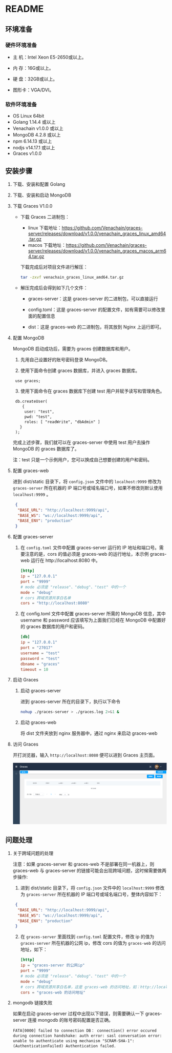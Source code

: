 # README

## 环境准备

### 硬件环境准备

- 主  机：Intel Xeon E5-2650或以上。

- 内  存：16G或以上。

- 硬  盘：32GB或以上。

- 图形卡：VGA/DVI。

### 软件环境准备

- OS	Linux 64bit
- Golang 1.14.4 或以上
- Venachain v1.0.0 或以上
- MongoDB 4.2.8 或以上
- npm 6.14.13 或以上
- nodjs v14.17.1 或以上
- Graces v1.0.0

## 安装步骤

1. 下载、安装和配置 Golang

2. 下载、安装和启动 MongoDB

3. 下载 Graces V1.0.0

    - 下载 Graces 二进制包：

      - linux 下载地址：https://github.com/Venachain/graces-server/releases/download/v1.0.0/venachain_graces_linux_amd64.tar.gz
      - macos 下载地址：https://github.com/Venachain/graces-server/releases/download/v1.0.0/venachain_graces_macos_arm64.tar.gz

      下载完成后对项目文件进行解压：

       ```sh
       tar -zxvf venachain_graces_linux_amd64.tar.gz
       ```
      
    - 解压完成后会得到如下几个文件：
   
      - graces-server：这是 graces-server 的二进制包，可以直接运行
      
      - config.toml：这是 graces-server 的配置文件，如有需要可以修改里面的配置信息
      
      - dist：这是 graces-web 的二进制包，将其放到 Nginx 上运行即可。

4. 配置 MongoDB

   MongoDB 启动成功后，需要为 graces 创建数据库和用户。

    1. 先用自己设置好的账号密码登录 MongoDB。

    2. 使用下面命令创建 graces 数据库，并进入 graces 数据库。

   ```shell
    use graces;
   ```

    3. 使用下面命令在 graces 数据库下创建 test 用户并赋予读写和管理角色。

   ```shell
    db.createUser(
       {
        user: "test",
        pwd: "test",
        roles: [ "readWrite", "dbAdmin" ]
      }
    );
   ```   
   完成上述步骤，我们就可以在 graces-server 中使用 test 用户去操作 MongoDB 的 graces 数据库了。

   注：test 只是一个示例用户，您可以换成自己想要创建的用户和密码。


6. 配置 graces-web

   进到 dist/static 目录下，将 `config.json` 文件中的 `localhost:9999` 修改为 `graces-server` 所在机器的 IP 端口号或域名端口号，如果不修改则默认使用 `localhost:9999` 。

   ``` json
    {
     "BASE_URL": "http://localhost:9999/api",
     "BASE_WS": "ws://localhost:9999/api",
     "BASE_ENV": "production"
    }
   ```

7. 配置 graces-server

   1. 在 `config.toml` 文件中配置 graces-server 运行的 IP 地址和端口号。需要注意的是，cors 的值必须是 graces-web 的运行地址，本示例 graces-web 运行在 http://localhost:8080 中。

       ```toml
       [http]
       ip = "127.0.0.1"
       port = "9999"
       # mode 必须是 "release"、"debug"、"test" 中的一个
       mode = "debug"
       # cors 跨域资源共享白名单
       cors = "http://localhost:8080"
       ```

   2. 在 config.toml 文件中配置 graces-server 所需的 MongoDB 信息，其中 username 和 password 应该填写为上面我们已经在 MongoDB 中配置好的 graces 数据库的用户和密码。

      ```toml
      [db]
      ip = "127.0.0.1"
      port = "27017"
      username = "test"
      password = "test"
      dbname = "graces"
      timeout = 10
      ```

8. 启动 Graces

    1. 启动 graces-server

       进到 graces-server 所在的目录下，执行以下命令

       ```sh
       nohup ./graces-server > ./graces.log 2>&1 &
       ```

    2. 启动 graces-web

       将 dist 文件夹放到 nginx 服务器中，通过 nginx 来启动 graces-web

9. 访问 Graces

   开打浏览器，输入 `http://localhost:8080` 便可以进到 Graces 主页面。

   ![](docs/imgs/index.png)

## 问题处理

1. 关于跨域问题的处理

   注意：如果 graces-server 和 graces-web 不是部署在同一机器上，则 graces-web 与 graces-server 的链接可能会出现跨域问题，这时候需要做两步操作:

    1. 进到 dist/static 目录下，将 `config.json` 文件中的 `localhost:9999` 修改为 `graces-server` 所在机器的 IP 端口号或域名端口号，整体内容如下：

   ``` json
    {
     "BASE_URL": "http://localhost:9999/api",
     "BASE_WS": "ws://localhost:9999/api",
     "BASE_ENV": "production"
    }
   ```

    2. 在 `graces-server` 里面找到 `config.toml` 配置文件，修改 ip 的值为 `graces-server` 所在机器的公网 ip，修改 cors 的值为 `graces-web` 的访问地址，如下：

       ```toml
       [http]
       ip = "graces-server 的公网ip"
       port = "9999"
       # mode 必须是 "release"、"debug"、"test" 中的一个
       mode = "debug"
       # cors 跨域资源共享白名单，这是 graces-web 的访问地址，如：http://localhost:8080
       cors = "graces-web 的访问地址"
       ```
    
2. mongodb 链接失败

   如果在启动 graces-server 过程中出现以下错误，则需要确认一下 graces-server 连接 mongodb 的账号密码配置是否正确。

   ```shell
   FATA[0000] failed to connection DB： connection() error occured during connection handshake: auth error: sasl conversation error: unable to authenticate using mechanism "SCRAM-SHA-1": (AuthenticationFailed) Authentication failed.
    ```